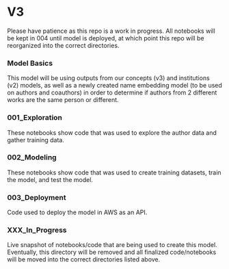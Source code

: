 # V3

Please have patience as this repo is a work in progress. All notebooks will be kept in 004 until model is deployed, at which point this repo will be reorganized into the correct directories.

### Model Basics

This model will be using outputs from our concepts (v3) and institutions (v2) models, as well as a newly created name embedding model (to be used on authors and coauthors) in order to determine if authors from 2 different works are the same person or different.

### 001_Exploration

These notebooks show code that was used to explore the author data and gather training data.

### 002_Modeling

These notebooks show code that was used to create training datasets, train the model, and test the model.

### 003_Deployment

Code used to deploy the model in AWS as an API.

### XXX_In_Progress

Live snapshot of notebooks/code that are being used to create this model. Eventually, this directory will be removed and all finalized code/notebooks will be moved into the correct directories listed above.